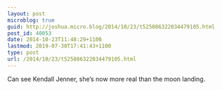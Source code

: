 ```yaml
---
layout: post
microblog: true
guid: http://joshua.micro.blog/2014/10/23/t525086322034479105.html
post_id: 40053
date: 2014-10-23T11:48:29+1100
lastmod: 2019-07-30T17:41:43+1100
type: post
url: /2014/10/23/t525086322034479105.html
---
```

Can see Kendall Jenner, she’s now more real than the moon landing.
